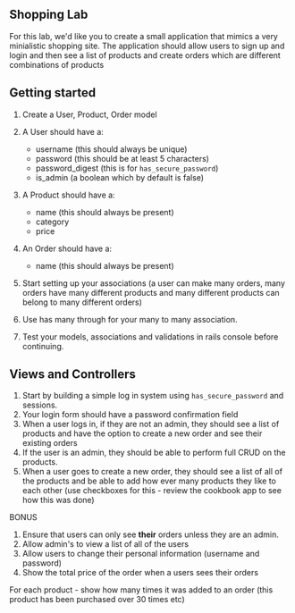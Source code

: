 ## Shopping Lab

For this lab, we'd like you to create a small application that mimics a very minialistic shopping site. The application should allow users to sign up and login and then see a list of products and create orders which are different combinations of products

## Getting started

1. Create a User, Product, Order model

2. A User should have a:

	- username (this should always be unique)
	- password (this should be at least 5 characters)
	- password_digest (this is for `has_secure_password`)
	- is_admin (a boolean which by default is false)
	
3. A Product should have a:
	- name (this should always be present)
	- category
	- price

3. An Order should have a:
	- name (this should always be present)	
2. Start setting up your associations (a user can make many orders, many orders have many different products and many different products can belong to many different orders)
3. Use has many through for your many to many association.
4. Test your models, associations and validations in rails console before continuing.

## Views and Controllers

1. Start by building a simple log in system using `has_secure_password` and sessions.
2. Your login form should have a password confirmation field 
3. When a user logs in, if they are not an admin, they should see a list of products and have the option to create a new order and see their existing orders
4. If the user is an admin, they should be able to perform full CRUD on the products.
5. When a user goes to create a new order, they should see a list of all of the products and be able to add how ever many products they like to each other (use checkboxes for this - review the cookbook app to see how this was done)

BONUS

1. Ensure that users can only see __their__ orders unless they are an admin.
2. Allow admin's to view a list of all of the users 
3. Allow users to change their personal information (username and password)
4. Show the total price of the order when a users sees their orders

For each product - show how many times it was added to an order (this product has been purchased over 30 times etc)

